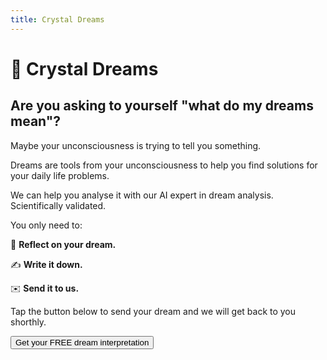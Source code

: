 ```yaml
---
title: Crystal Dreams
---
```


# **🔮 Crystal Dreams**

## Are you asking to yourself "what do my dreams mean"?

Maybe your unconsciousness is trying to tell you something.

Dreams are tools from your unconsciousness to help you find solutions for your daily life problems. 

We can help you analyse it with our AI expert in dream analysis. Scientifically validated.

You only need to:

🤔 **Reflect on your dream.**

✍️ **Write it down.** 

✉️ **Send it to us.**

Tap the button below to send your dream and we will get back to you shorthly.

<a href="https://gbv72db7eem.typeform.com/to/bSGnUlg7">
  <button type="button" class="btn btn-dark">
    Get your FREE dream interpretation
  </button>
</a>

